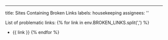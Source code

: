 ---
title: Sites Containing Broken Links
labels: housekeeping
assignees: ''

List of problematic links:
{% for link in env.BROKEN_LINKS.split(',') %}
- {{ link }}
{% endfor %}

